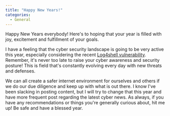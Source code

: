 ```yaml
---
title: "Happy New Years!"
categories:
  - General
---
```


Happy New Years everybody! Here's to hoping that your year is filled with joy, excitement and fulfillment of your goals.

I have a feeling that the cyber security landscape is going to be very active this year, especially considering the recent [Log4shell vulnerability](https://www.freshprinceofhacking.com/general/Log4Shell-Vulnerability/). Remember, it's never too late to raise your cyber awareness and security posture! This is field that's constantly evolving every day with new threats and defenses.

We can all create a safer internet environment for ourselves and others if we do our due diligence and keep up with what is out there. I know I've been slacking in posting content, but I will try to change that this year and have more frequent post regarding the latest cyber news. As always, if you have any recommendations or things you're generally curious about, hit me up! Be safe and have a blessed year. 
